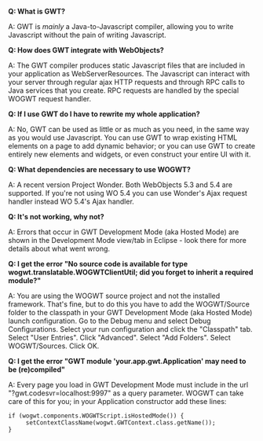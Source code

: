 **Q: What is GWT?**

A: GWT is _mainly_ a Java-to-Javascript compiler, allowing you to write Javascript without the pain of writing Javascript.

**Q: How does GWT integrate with WebObjects?**

A: The GWT compiler produces static Javascript files that are included in your application as WebServerResources.  The Javascript can interact with your server through regular ajax HTTP requests and through RPC calls to Java services that you create.  RPC requests are handled by the special WOGWT request handler.

**Q: If I use GWT do I have to rewrite my whole application?**

A: No, GWT can be used as little or as much as you need, in the same way as you would use Javascript.  You can use GWT to wrap existing HTML elements on a page to add dynamic behavior; or you can use GWT to create entirely new elements and widgets, or even construct your entire UI with it.

**Q: What dependencies are necessary to use WOGWT?**

A: A recent version Project Wonder.  Both WebObjects 5.3 and 5.4 are supported.  If you're not using WO 5.4 you can use Wonder's Ajax request handler instead WO 5.4's Ajax handler.

**Q: It's not working, why not?**

A: Errors that occur in GWT Development Mode (aka Hosted Mode) are shown in the Development Mode view/tab in Eclipse - look there for more details about what went wrong.

**Q: I get the error "No source code is available for type wogwt.translatable.WOGWTClientUtil; did you forget to inherit a required module?"**

A: You are using the WOGWT source project and not the installed framework.  That's fine, but to do this you have to add the WOGWT/Source folder to the classpath in your GWT Development Mode (aka Hosted Mode) launch configuration.  Go to the Debug menu and select Debug Configurations.  Select your run configuration and click the "Classpath" tab.  Select "User Entries".  Click "Advanced".  Select "Add Folders".  Select WOGWT/Sources.  Click OK.

**Q: I get the error "GWT module 'your.app.gwt.Application' may need to be (re)compiled"**

A: Every page you load in GWT Development Mode must include in the url "?gwt.codesvr=localhost:9997" as a query parameter.  WOGWT can take care of this for you; in your Application constructor add these lines:
```
if (wogwt.components.WOGWTScript.isHostedMode()) {
     setContextClassName(wogwt.GWTContext.class.getName());
}
```